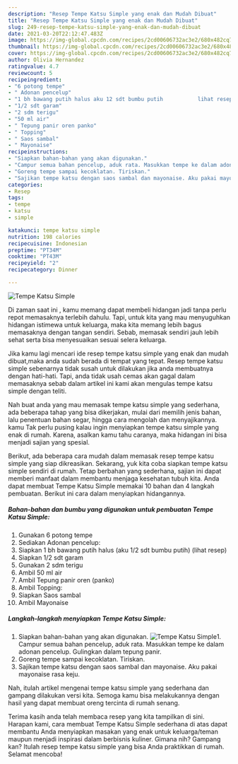 ```yaml
---
description: "Resep Tempe Katsu Simple yang enak dan Mudah Dibuat"
title: "Resep Tempe Katsu Simple yang enak dan Mudah Dibuat"
slug: 249-resep-tempe-katsu-simple-yang-enak-dan-mudah-dibuat
date: 2021-03-20T22:12:47.483Z
image: https://img-global.cpcdn.com/recipes/2cd00606732ac3e2/680x482cq70/tempe-katsu-simple-foto-resep-utama.jpg
thumbnail: https://img-global.cpcdn.com/recipes/2cd00606732ac3e2/680x482cq70/tempe-katsu-simple-foto-resep-utama.jpg
cover: https://img-global.cpcdn.com/recipes/2cd00606732ac3e2/680x482cq70/tempe-katsu-simple-foto-resep-utama.jpg
author: Olivia Hernandez
ratingvalue: 4.7
reviewcount: 5
recipeingredient:
- "6 potong tempe"
- " Adonan pencelup"
- "1 bh bawang putih halus aku 12 sdt bumbu putih           lihat resep"
- "1/2 sdt garam"
- "2 sdm terigu"
- "50 ml air"
- " Tepung panir oren panko"
- " Topping"
- " Saos sambal"
- " Mayonaise"
recipeinstructions:
- "Siapkan bahan-bahan yang akan digunakan."
- "Campur semua bahan pencelup, aduk rata. Masukkan tempe ke dalam adonan pencelup. Gulingkan dalam tepung panir."
- "Goreng tempe sampai kecoklatan. Tiriskan."
- "Sajikan tempe katsu dengan saos sambal dan mayonaise. Aku pakai mayonaise rasa keju."
categories:
- Resep
tags:
- tempe
- katsu
- simple

katakunci: tempe katsu simple 
nutrition: 198 calories
recipecuisine: Indonesian
preptime: "PT34M"
cooktime: "PT43M"
recipeyield: "2"
recipecategory: Dinner

---
```



![Tempe Katsu Simple](https://img-global.cpcdn.com/recipes/2cd00606732ac3e2/680x482cq70/tempe-katsu-simple-foto-resep-utama.jpg)

Di zaman  saat ini , kamu memang dapat membeli hidangan jadi tanpa perlu repot memasaknya terlebih dahulu. Tapi, untuk kita yang mau menyuguhkan hidangan istimewa untuk keluarga, maka kita memang lebih bagus memasaknya dengan tangan sendiri. Sebab, memasak sendiri jauh lebih sehat serta bisa menyesuaikan sesuai selera keluarga.

Jika kamu lagi mencari ide resep tempe katsu simple yang enak dan mudah dibuat,maka anda sudah berada di tempat yang tepat. Resep tempe katsu simple  sebenarnya tidak susah untuk dilakukan jika anda membuatnya dengan hati-hati. Tapi, anda tidak usah cemas akan gagal dalam memasaknya 
sebab dalam artikel ini kami akan mengulas tempe katsu simple dengan teliti.  



Nah buat anda yang mau memasak tempe katsu simple yang sederhana, ada beberapa tahap yang bisa dikerjakan, mulai dari memilih jenis bahan, lalu penentuan bahan segar, hingga cara mengolah dan menyajikannya. kamu Tak perlu pusing kalau ingin menyiapkan tempe katsu simple yang enak di rumah. Karena, asalkan kamu  tahu caranya, maka hidangan ini bisa menjadi sajian yang spesial.

Berikut, ada beberapa cara mudah dalam memasak resep tempe katsu simple yang siap dikreasikan. Sekarang, yuk kita coba siapkan tempe katsu simple sendiri di rumah. Tetap berbahan yang sederhana, sajian ini dapat memberi manfaat dalam membantu menjaga kesehatan tubuh kita. Anda dapat membuat Tempe Katsu Simple memakai 10 bahan dan 4 langkah pembuatan. Berikut ini cara dalam menyiapkan hidangannya.

<!--inarticleads1-->

##### Bahan-bahan dan bumbu yang digunakan untuk pembuatan Tempe Katsu Simple:

1. Gunakan 6 potong tempe
1. Sediakan  Adonan pencelup:
1. Siapkan 1 bh bawang putih halus (aku 1/2 sdt bumbu putih)           (lihat resep)
1. Siapkan 1/2 sdt garam
1. Gunakan 2 sdm terigu
1. Ambil 50 ml air
1. Ambil  Tepung panir oren (panko)
1. Ambil  Topping:
1. Siapkan  Saos sambal
1. Ambil  Mayonaise




<!--inarticleads2-->

##### Langkah-langkah menyiapkan Tempe Katsu Simple:

1. Siapkan bahan-bahan yang akan digunakan.
<img src="https://img-global.cpcdn.com/steps/1064584fccacd3b2/160x128cq70/tempe-katsu-simple-langkah-memasak-1-foto.jpg" alt="Tempe Katsu Simple">1. Campur semua bahan pencelup, aduk rata. Masukkan tempe ke dalam adonan pencelup. Gulingkan dalam tepung panir.
1. Goreng tempe sampai kecoklatan. Tiriskan.
1. Sajikan tempe katsu dengan saos sambal dan mayonaise. Aku pakai mayonaise rasa keju.




Nah, itulah artikel mengenai  tempe katsu simple  yang sederhana dan gampang dilakukan versi kita. Semoga kamu bisa melakukannya dengan hasil yang dapat membuat oreng tercinta di rumah senang. 

Terima kasih anda telah membaca resep yang kita tampilkan di sini. Harapan kami, cara membuat  Tempe Katsu Simple sederhana di atas dapat membantu Anda menyiapkan masakan yang enak untuk keluarga/teman maupun menjadi inspirasi dalam berbisnis kuliner. Gimana nih? Gampang kan? Itulah resep tempe katsu simple yang bisa Anda praktikkan di rumah. Selamat mencoba!

